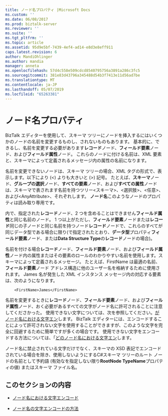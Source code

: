 ```yaml
---
title: ノード名プロパティ |Microsoft Docs
ms.custom: ''
ms.date: 06/08/2017
ms.prod: biztalk-server
ms.reviewer: ''
ms.suite: ''
ms.tgt_pltfrm: ''
ms.topic: article
ms.assetid: 95d9e5bf-7439-4ef4-ad14-e8d3e8eff911
caps.latest.revision: 6
author: MandiOhlinger
ms.author: mandia
manager: anneta
ms.openlocfilehash: 57d4c558e509cdcd8540795756a3891a286c3fc5
ms.sourcegitcommit: 381e83d43796a345488d54b3f7413e11d56ad7be
ms.translationtype: MT
ms.contentlocale: ja-JP
ms.lasthandoff: 05/07/2019
ms.locfileid: "65263381"
---
```

# <a name="node-name-property"></a>ノード名プロパティ
BizTalk エディターを使用して、スキーマ ツリーにノードを挿入するにはいくつかのノードの名前を変更するものし、されないものもあります。 基本的に、できるし、名前を変更する必要があります**レコード**ノード、**フィールド要素**ノード、および**フィールド属性**ノード。 これらのノードに付ける名前は、XML 要素と、スキーマによって定義されるメッセージ内の属性の名前になります。  
  
 名前を変更できないノードは、スキーマ ツリーの場合、XML タグの形式で、表示します。以下により (\<) よりも大きいと (\>) 記号。 たとえば、**スキーマ**ノード、**グループの選択**ノード、**すべての要素**ノード、および**すべての属性**ノードは、スキーマで表されます名前を持つツリー\<スキーマ\>、\<選択肢\>、\<任意\>、および\<AnyAttribute\>、それぞれします。 **ノード名**このようなノードのプロパティは読み取り専用です。  
  
 内で、指定された**レコード**ノード、2 つを含めることはできません**フィールド属性**と同じ名前のノード。 1 つ以上がただし、**フィールド要素**ノードまたは**レコード**同じの子ノードと同じ名前を持つノード**レコード**ノードで、これらのすべてが同じデータ型である場合に限り(で指定されたとおり、**データ型**プロパティ**フィールド要素**ノード、または**Data Structure Type**の**レコード**ノードの場合)。  
  
 名前を付ける場合**レコード**ノード、**フィールド要素**ノード、および**フィールド属性**ノード内の属性またはその要素のロールのわかりやすい名前を使用します。スキーマによって定義されるメッセージ。 たとえば、FirstName は最適の名前、**フィールド要素**ノード アドレス構造に他のユーザー名を格納するために使用されます。 James 名が発生した XML インスタンス メッセージ内の対応する要素は、次のようになります。  
  
```  
    <FirstName>James</FirstName>  
```  
  
 名前を変更するときに**レコード**ノード、**フィールド要素**ノード、および**フィールド属性**ノード、おく必要があるすべての文字がノード名に許可されることに注意してくださかった。 使用できない文字については、次を参照してください。[がノード名における文字エン](../core/which-node-name-characters-get-encoded.md)します。 BizTalk エディターには、エンコードすることによって許可されない文字を使用することができますが、このような文字を完全に回避するために簡単ですが多くの場合です。 使用できない文字をエンコードする方法については、「[どのノード名における文字エン](../core/how-node-name-characters-get-encoded.md)します。  
  
 ノード名に禁止されている文字だけでなく、スキーマの XSD 表記でエンコードされている場合を除き、使用しないようにするC#スキーマ ツリーのルート ノードの名前として予約語 (有効なを指定しない限り**RootNode TypeName**プロパティの値) またはスキーマ ファイル名。  
  
## <a name="in-this-section"></a>このセクションの内容  
  
-   [ノード名における文字エンコード](../core/which-node-name-characters-get-encoded.md)  
  
-   [ノード名の文字エンコードの方法](../core/how-node-name-characters-get-encoded.md)